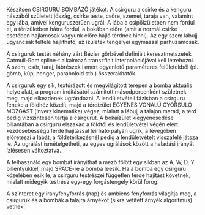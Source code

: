 Készítsen CSIRGURU BOMBÁZÓ játékot. A csirguru a csirke és a kenguru nászából született jószág, csirke teste, csőre, szemei, taraja van, valamint egy lába, amivel kenguruszerűen ugrál. A lába a csípőízületben nem fordul el, a térízületben hátra fordul, a bokában előre (amit a normál csirke esetében hajlamosak vagyunk előre hajló térdnek hinni). Az egy szem lábujj ugyancsak felfelé hajlítható, az ízületek tengelyei egymással párhuzamosak.

A csirguruk testét néhány zárt Bézier görbével definiált keresztmetszetek Catmull-Rom spline-t alkalmazó transzfinit interpolációjával kell létrehozni. A szem, csör, taraj, lábrészek ismert egyenletű paraméteres felületekből (pl. gömb, kúp, henger, paraboloid stb.) összerakhatók.

A csirguruk egy sík, textúrázott és megvilágított terepen a bomba aktuális helye alatt, a program indításától számított másodpercenként születnek meg, majd elkezdenek ugrándozni. A lendületvételi fázisban a csirguru feneke a földhöz közelít, majd a térdízület EGYENES VONALÚ GYORSULÓ MOZGÁST (inverz kinematika) végez, mialatt a lábujj a talajon marad, a térd pedig vízszintesen tartja a csirgurut. A bokaízület kiegyenesedése pillantában a csirguru elszakad a földtől és lendületvétel végén elért kezdősebességű ferde hajítással leírható pályán ugrik, a levegőben előreteszi a lábát, a földetérkezésnél pedig a lendületvételt visszafelé játsza le. Az ugrálást ismételgetheti, az egyes ugrálások között a haladási irányát ízlésesen változtatva.

A felhasználó egy bombát irányíthat a mező fölött egy síkban az A, W, D, Y billentyűkkel, majd SPACE-re a bomba leesik. Ha a bomba egy csirguru közelében esik le, a csirguru testrészei független ferde hajítást követnek, mialatt midegyik testrész egy-egy forgástengely körül forog.

A színteret egy irányfényforrás (nap) és ambiens fényforrás világítja meg, a csirguruk és a bombák a talajra árnyékot (síkra vetített árnyék algoritmus) vetnek.